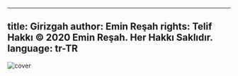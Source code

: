 ---
title: Girizgah 
author: Emin Reşah
rights:  Telif Hakkı © 2020 Emin Reşah. Her Hakkı Saklıdır. 
language: tr-TR
----

![cover](./cover.png)
